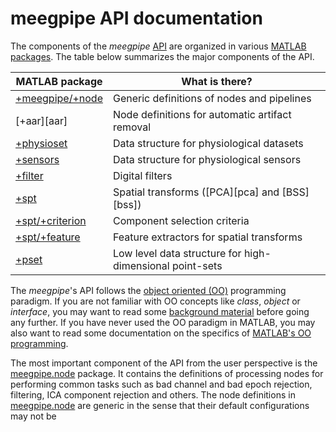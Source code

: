 meegpipe API documentation
========

The components of the _meegpipe_ [API][api] are organized in various
[MATLAB packages][matlab-pkg]. The table below summarizes
the major components of the API.

[api]: http://en.wikipedia.org/wiki/Application_programming_interface
[matlab-pkg]: http://www.mathworks.nl/help/matlab/matlab_oop/scoping-classes-with-packages.html

MATLAB package    | What is there?
--------------    | --------------------
[+meegpipe/+node][meegpipe.node]         | Generic definitions of nodes and pipelines
[+aar][aar]                              | Node definitions for automatic artifact removal
[+physioset][physioset]                  | Data structure for physiological datasets
[+sensors][sensors]                      | Data structure for physiological sensors
[+filter][filter]                        | Digital filters
[+spt][spt]                              | Spatial transforms ([PCA][pca] and [BSS][bss])
[+spt/+criterion][spt.criterion]         | Component selection criteria
[+spt/+feature][spt.feature]             | Feature extractors for spatial transforms
[+pset][pset]                            | Low level data structure for high-dimensional point-sets

[meegpipe.node]: ./+node/README.md
[physioset]: ../+physioset/README.md
[sensors]: ../+sensors/README.md
[filter]: ../+filter/README.md
[spt]: ../+spt/README.md
[spt.criterion]: ../+spt/+criterion/README.md
[spt.feature]: ../+spt/+feature/README.md
[pset]: ../+pset/README.md

The _meegpipe_'s API follows the [object oriented (OO)][oo-programming]
programming paradigm. If you are not familiar with OO concepts like
_class_, _object_ or _interface_, you may want to read some
[background material][oo-concepts] before going any further. If you have
never used the OO paradigm in MATLAB, you may also want to read some
documentation on the specifics of [MATLAB's OO programming][matlab-oo].

[oo-concepts]: http://docs.oracle.com/javase/tutorial/java/concepts/

The most important component of the API from the user perspective is the
[meegpipe.node][meegpipe.node] package. It contains the definitions of
processing nodes for performing common tasks such as bad channel and bad epoch
rejection, filtering, ICA component rejection and others. The node definitions
in [meegpipe.node][meegpipe.node] are generic in the sense that their default
configurations may not be

[oo-programming]: http://en.wikipedia.org/wiki/Object-oriented_programming
[matlab-oo]: http://www.mathworks.nl/help/matlab/object-oriented-programming.html

